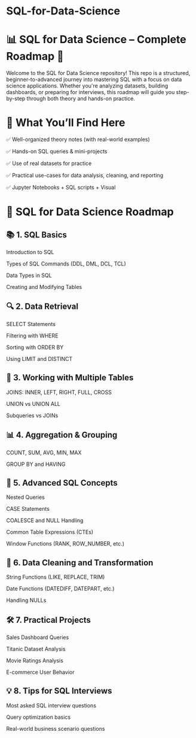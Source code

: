 # SQL-for-Data-Science

# 📊 SQL for Data Science – Complete Roadmap 🚀

Welcome to the SQL for Data Science repository! This repo is a structured, beginner-to-advanced journey into mastering SQL with a focus on data science applications. Whether you're analyzing datasets, building dashboards, or preparing for interviews, this roadmap will guide you step-by-step through both theory and hands-on practice.

# 📌 What You’ll Find Here

✅ Well-organized theory notes (with real-world examples)

✅ Hands-on SQL queries & mini-projects

✅ Use of real datasets for practice

✅ Practical use-cases for data analysis, cleaning, and reporting

✅ Jupyter Notebooks + SQL scripts + Visual

# 🧭 SQL for Data Science Roadmap

## 📚 1. SQL Basics

Introduction to SQL

Types of SQL Commands (DDL, DML, DCL, TCL)

Data Types in SQL

Creating and Modifying Tables

## 🔍 2. Data Retrieval

SELECT Statements

Filtering with WHERE

Sorting with ORDER BY

Using LIMIT and DISTINCT

## 🔗 3. Working with Multiple Tables

JOINS: INNER, LEFT, RIGHT, FULL, CROSS

UNION vs UNION ALL

Subqueries vs JOINs

## 📊 4. Aggregation & Grouping

COUNT, SUM, AVG, MIN, MAX

GROUP BY and HAVING

## 🧮 5. Advanced SQL Concepts

Nested Queries

CASE Statements

COALESCE and NULL Handling

Common Table Expressions (CTEs)

Window Functions (RANK, ROW_NUMBER, etc.)

## 🧹 6. Data Cleaning and Transformation
String Functions (LIKE, REPLACE, TRIM)

Date Functions (DATEDIFF, DATEPART, etc.)

Handling NULLs

## 🛠️ 7. Practical Projects
Sales Dashboard Queries

Titanic Dataset Analysis

Movie Ratings Analysis

E-commerce User Behavior

## 💡 8. Tips for SQL Interviews
Most asked SQL interview questions

Query optimization basics

Real-world business scenario questions
